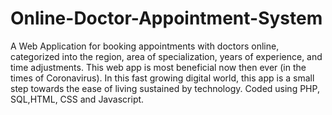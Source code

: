 # Online-Doctor-Appointment-System

A Web Application for booking appointments with doctors online, categorized into the region, area of specialization, years of
experience, and time adjustments. This web app is most beneficial now then ever (in the times of Coronavirus). 
In this fast growing digital world, this app is a small step towards the ease of living sustained by technology. 
Coded using PHP, SQL,HTML, CSS and Javascript.


